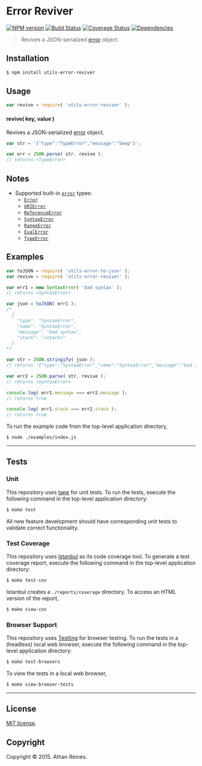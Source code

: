 Error Reviver
===
[![NPM version][npm-image]][npm-url] [![Build Status][build-image]][build-url] [![Coverage Status][coverage-image]][coverage-url] [![Dependencies][dependencies-image]][dependencies-url]

> Revives a JSON-serialized [error][utils-error-to-json] object.


## Installation

``` bash
$ npm install utils-error-reviver
```


## Usage

``` javascript
var revive = require( 'utils-error-reviver' );
```

#### revive( key, value )

Revives a JSON-serialized [error][utils-error-to-json] object.

``` javascript
var str = '{"type":"TypeError","message":"beep"}';

var err = JSON.parse( str, revive );
// returns <TypeError>
```


## Notes

*	Supported built-in [`error`][js-error] types:
	-	[`Error`][js-error]
	- 	[`URIError`][js-uri-error]
	-	[`ReferenceError`][js-reference-error]
	-	[`SyntaxError`][js-syntax-error]
	-	[`RangeError`][js-range-error]
	-	[`EvalError`][js-eval-error]
	-	[`TypeError`][js-type-error]


## Examples

``` javascript
var toJSON = require( 'utils-error-to-json' );
var revive = require( 'utils-error-reviver' );

var err1 = new SyntaxError( 'bad syntax' );
// returns <SyntaxError>

var json = toJSON( err1 );
/*
  {
    "type": "SyntaxError",
    "name": "SyntaxError",
    "message": "bad syntax",
    "stack": "<stack>"
  }
*/

var str = JSON.stringify( json );
// returns '{"type":"SyntaxError","name":"SyntaxError","message":"bad syntax","stack":"<stack>"}'

var err2 = JSON.parse( str, revive );
// returns <SyntaxError>

console.log( err1.message === err2.message );
// returns true

console.log( err1.stack === err2.stack );
// returns true
```

To run the example code from the top-level application directory,

``` bash
$ node ./examples/index.js
```


---
## Tests

### Unit

This repository uses [tape][tape] for unit tests. To run the tests, execute the following command in the top-level application directory:

``` bash
$ make test
```

All new feature development should have corresponding unit tests to validate correct functionality.


### Test Coverage

This repository uses [Istanbul][istanbul] as its code coverage tool. To generate a test coverage report, execute the following command in the top-level application directory:

``` bash
$ make test-cov
```

Istanbul creates a `./reports/coverage` directory. To access an HTML version of the report,

``` bash
$ make view-cov
```


### Browser Support

This repository uses [Testling][testling] for browser testing. To run the tests in a (headless) local web browser, execute the following command in the top-level application directory:

``` bash
$ make test-browsers
```

To view the tests in a local web browser,

``` bash
$ make view-browser-tests
```

<!-- [![browser support][browsers-image]][browsers-url] -->


---
## License

[MIT license](http://opensource.org/licenses/MIT).


## Copyright

Copyright &copy; 2015. Athan Reines.


[npm-image]: http://img.shields.io/npm/v/utils-error-reviver.svg
[npm-url]: https://npmjs.org/package/utils-error-reviver

[build-image]: http://img.shields.io/travis/kgryte/utils-error-reviver/master.svg
[build-url]: https://travis-ci.org/kgryte/utils-error-reviver

[coverage-image]: https://img.shields.io/codecov/c/github/kgryte/utils-error-reviver/master.svg
[coverage-url]: https://codecov.io/github/kgryte/utils-error-reviver?branch=master

[dependencies-image]: http://img.shields.io/david/kgryte/utils-error-reviver.svg
[dependencies-url]: https://david-dm.org/kgryte/utils-error-reviver

[dev-dependencies-image]: http://img.shields.io/david/dev/kgryte/utils-error-reviver.svg
[dev-dependencies-url]: https://david-dm.org/dev/kgryte/utils-error-reviver

[github-issues-image]: http://img.shields.io/github/issues/kgryte/utils-error-reviver.svg
[github-issues-url]: https://github.com/kgryte/utils-error-reviver/issues

[tape]: https://github.com/substack/tape
[istanbul]: https://github.com/gotwarlost/istanbul
[testling]: https://ci.testling.com

[utils-error-to-json]: https://github.com/kgryte/utils-error-to-json

[js-error]: https://developer.mozilla.org/en-US/docs/Web/JavaScript/Reference/Global_Objects/Error
[js-type-error]: https://developer.mozilla.org/en-US/docs/Web/JavaScript/Reference/Global_Objects/TypeError
[js-syntax-error]: https://developer.mozilla.org/en-US/docs/Web/JavaScript/Reference/Global_Objects/SyntaxError
[js-range-error]: https://developer.mozilla.org/en-US/docs/Web/JavaScript/Reference/Global_Objects/RangeError
[js-reference-error]: https://developer.mozilla.org/en-US/docs/Web/JavaScript/Reference/Global_Objects/ReferenceError
[js-uri-error]: https://developer.mozilla.org/en-US/docs/Web/JavaScript/Reference/Global_Objects/URIError
[js-eval-error]: https://developer.mozilla.org/en-US/docs/Web/JavaScript/Reference/Global_Objects/EvalError
